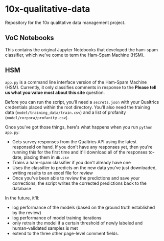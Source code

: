 # 10x-qualitative-data
Repository for the 10x qualitative data management project. 

## VoC Notebooks
This contains the original Jupyter Notebooks that developed the ham-spam classifier, which we've come to term the Ham-Spam Machine (HSM).

## HSM
`app.py` is a command line interface version of the Ham-Spam Machine (HSM). Currently, it only classifies comments in response to the **Please tell us what you value most about this site** question.

Before you can run the script, you'll need a `secrets.json` with your Qualtrics credentials placed within the root directory. You'll also need the training data (`model/training_data/train.csv`) and a list of profanity (`model/corpora/profanity.csv`). 

Once you've got those things, here's what happens when you run `python app.py`:
 - Gets survey responses from the Qualtrics API using the latest responseId on hand. If you don't have any responses yet, then you're running this for the first time and it'll download all of the responses to-date, placing them in `db.csv`
 - Trains a ham-spam classifier if you don't already have one
 - Uses the classifier to predicts on the new data you've just downloaded, writing results to an excel file for review
 - Once you've been able to review the predictions and save your corrections, the script writes the corrected predictions back to the database
 
 In the future, it'll:
 - log performance of the models (based on the ground truth established by the review)
 - log performance of model training iterations
 - only retrain the model if a certain threshold of newly labeled and human-validated samples is met
 - extend to the three other page-level comment fields.
